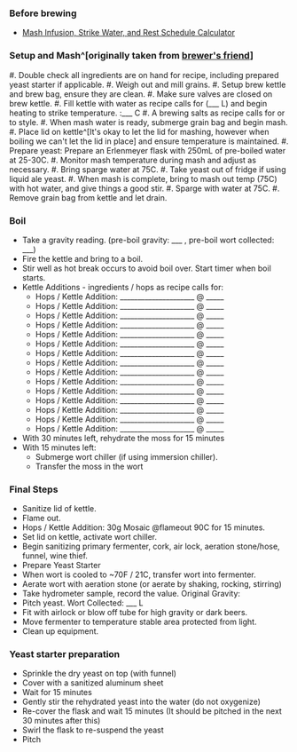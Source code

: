 
### Before brewing

* [Mash Infusion, Strike Water, and Rest Schedule Calculator](https://www.brewersfriend.com/mash/)

### Setup and Mash^[originally taken from [brewer's friend](https://cdn2.brewersfriend.com/brewersfriend_checklist_BIAB.pdf)]

#. Double check all ingredients are on hand for recipe, including prepared yeast starter if applicable.
#. Weigh out and mill grains.
#. Setup brew kettle and brew bag, ensure they are clean.
#. Make sure valves are closed on brew kettle.
#. Fill kettle with water as recipe calls for (\_\_\_ L) and begin heating to strike temperature. :___ C
#. A brewing salts as recipe calls for or to style.
#. When mash water is ready, submerge grain bag and begin mash.
#. Place lid on kettle^[It's okay to let the lid for mashing, however when boiling we can't let the lid in place] and ensure temperature is maintained.
#. Prepare yeast: Prepare an Erlenmeyer flask with 250mL of pre-boiled water at 25-30C.
#. Monitor mash temperature during mash and adjust as necessary.
#. Bring sparge water at 75C.
#. Take yeast out of fridge if using liquid ale yeast.
#. When mash is complete, bring to mash out temp (75C) with hot water, and give things a good stir.
#. Sparge with water at 75C.
#. Remove grain bag from kettle and let drain.

### Boil

* Take a gravity reading. (pre-boil gravity: \_\_\_ , pre-boil wort collected: \_\_\_)
* Fire the kettle and bring to a boil.
* Stir well as hot break occurs to avoid boil over. Start timer when boil starts.
* Kettle Additions - ingredients / hops as recipe calls for:
  * Hops / Kettle Addition: _____________________ @ _____
  * Hops / Kettle Addition: _____________________ @ _____
  * Hops / Kettle Addition: _____________________ @ _____
  * Hops / Kettle Addition: _____________________ @ _____
  * Hops / Kettle Addition: _____________________ @ _____
  * Hops / Kettle Addition: _____________________ @ _____
  * Hops / Kettle Addition: _____________________ @ _____
  * Hops / Kettle Addition: _____________________ @ _____
  * Hops / Kettle Addition: _____________________ @ _____
  * Hops / Kettle Addition: _____________________ @ _____
  * Hops / Kettle Addition: _____________________ @ _____
  * Hops / Kettle Addition: _____________________ @ _____
  * Hops / Kettle Addition: _____________________ @ _____
  * Hops / Kettle Addition: _____________________ @ _____
  * Hops / Kettle Addition: _____________________ @ _____
* With 30 minutes left, rehydrate the moss for 15 minutes
* With 15 minutes left:
  * Submerge wort chiller (if using immersion chiller).
  * Transfer the moss in the wort


### Final Steps
* Sanitize lid of kettle.
* Flame out.
* Hops / Kettle Addition: 30g Mosaic @flameout 90C for 15 minutes.
* Set lid on kettle, activate wort chiller.
* Begin sanitizing primary fermenter, cork, air lock, aeration stone/hose, funnel, wine thief.
* Prepare Yeast Starter
* When wort is cooled to ~70F / 21C, transfer wort into fermenter.
* Aerate wort with aeration stone (or aerate by shaking, rocking, stirring)
* Take hydrometer sample, record the value. Original Gravity: 
* Pitch yeast. Wort Collected: \_\_\_ L
* Fit with airlock or blow off tube for high gravity or dark beers.
* Move fermenter to temperature stable area protected from light.
* Clean up equipment.

### Yeast starter preparation 

* Sprinkle the dry yeast on top (with funnel)
* Cover with a sanitized aluminum sheet
* Wait for 15 minutes
* Gently stir the rehydrated yeast into the water (do not oxygenize)
* Re-cover the flask and wait 15 minutes (It should be pitched in the next 30 minutes after this)
* Swirl the flask to re-suspend the yeast
* Pitch

